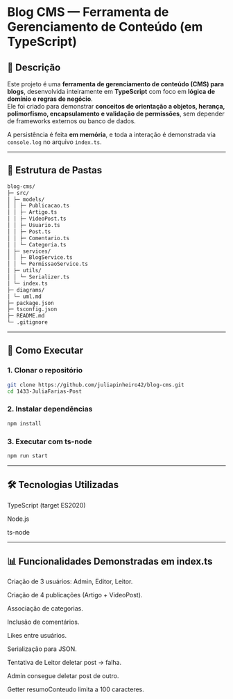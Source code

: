 # Blog CMS — Ferramenta de Gerenciamento de Conteúdo (em TypeScript)

## 📖 Descrição

Este projeto é uma **ferramenta de gerenciamento de conteúdo (CMS) para blogs**, desenvolvida inteiramente em **TypeScript** com foco em **lógica de domínio e regras de negócio**.  
Ele foi criado para demonstrar **conceitos de orientação a objetos, herança, polimorfismo, encapsulamento e validação de permissões**, sem depender de frameworks externos ou banco de dados.

A persistência é feita **em memória**, e toda a interação é demonstrada via `console.log` no arquivo `index.ts`.

---

## 📂 Estrutura de Pastas
```bash
blog-cms/
├─ src/
│ ├─ models/
│ │ ├─ Publicacao.ts
│ │ ├─ Artigo.ts
│ │ ├─ VideoPost.ts
│ │ ├─ Usuario.ts
│ │ ├─ Post.ts
│ │ ├─ Comentario.ts
│ │ └─ Categoria.ts
│ ├─ services/
│ │ ├─ BlogService.ts
│ │ └─ PermissaoService.ts
│ ├─ utils/
│ │ └─ Serializer.ts
│ └─ index.ts
├─ diagrams/
│ └─ uml.md
├─ package.json
├─ tsconfig.json
├─ README.md
└─ .gitignore
```

---

## 🚀 Como Executar

### 1. Clonar o repositório

```bash
git clone https://github.com/juliapinheiro42/blog-cms.git
cd 1433-JuliaFarias-Post
```

### 2. Instalar dependências

```bash
npm install
```

### 3. Executar com ts-node

```bash
npm run start
```
---

## 🛠️ Tecnologias Utilizadas

TypeScript (target ES2020)

Node.js

ts-node

---

## 📊 Funcionalidades Demonstradas em index.ts

Criação de 3 usuários: Admin, Editor, Leitor.

Criação de 4 publicações (Artigo + VideoPost).

Associação de categorias.

Inclusão de comentários.

Likes entre usuários.

Serialização para JSON.

Tentativa de Leitor deletar post → falha.

Admin consegue deletar post de outro.

Getter resumoConteudo limita a 100 caracteres.
